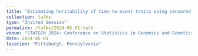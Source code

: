 ```yaml
---
title: "Estimating heritability of time-to-event traits using censored multiple variance component model"
collection: talks
type: "Invited Session"
permalink: /talks/2024-05-01-talk
venue: "STATGEN 2024: Conference on Statistics in Genomics and Genetics"
date: 2024-05-01
location: "Pittsburgh, Pennsylvania"
---
```

